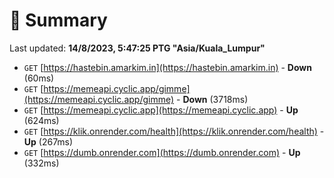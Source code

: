 # 📖 Summary
Last updated: **14/8/2023, 5:47:25 PTG "Asia/Kuala_Lumpur"**

- `GET` [https://hastebin.amarkim.in](https://hastebin.amarkim.in) - **Down** (60ms)
- `GET` [https://memeapi.cyclic.app/gimme](https://memeapi.cyclic.app/gimme) - **Down** (3718ms)
- `GET` [https://memeapi.cyclic.app](https://memeapi.cyclic.app) - **Up** (624ms)
- `GET` [https://klik.onrender.com/health](https://klik.onrender.com/health) - **Up** (267ms)
- `GET` [https://dumb.onrender.com](https://dumb.onrender.com) - **Up** (332ms)
